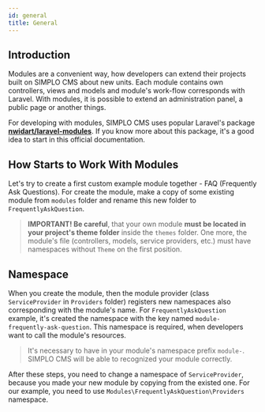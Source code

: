 ```yaml
---
id: general
title: General
---
```


## Introduction

Modules are a convenient way, how developers can extend their projects built on SIMPLO CMS about new units. Each
module contains own controllers, views and models and module's work-flow corresponds with Laravel. With modules, it is possible
to extend an administration panel, a public page or another things.

For developing with modules, SIMPLO CMS uses popular Laravel's package **[nwidart/laravel-modules](https://github.com/nWidart/laravel-modules)**.
If you know more about this package, it's a good idea to start in this official documentation.

## How Starts to Work With Modules

Let's try to create a first custom example module together - FAQ (Frequently Ask Questions). For create the module, make a copy of some existing module from `modules` folder and rename this new folder to
`FrequentlyAskQuestion`.

> **IMPORTANT! Be careful**, that your own module **must be located in your project's theme folder** inside the `themes` folder. One more, the module's file (controllers, models, service providers, etc.)
> must have namespaces without `Theme` on the first position.

## Namespace

When you create the module, then the module provider (class `ServiceProvider` in `Providers` folder) registers new namespaces also corresponding with the module's name.
For `FrequentlyAskQuestion` example, it's created the namespace with the key named `module-frequently-ask-question`. This namespace is required, when developers want to call the module's resources.

> It's necessary to have in your module's namespace prefix `module-`. SIMPLO CMS will be able to recognized your module correctly.

After these steps, you need to change a namespace of `ServiceProvider`, because you made your new module by copying from the existed one. For our example, you need to use
`Modules\FrequentlyAskQuestion\Providers` namespace.